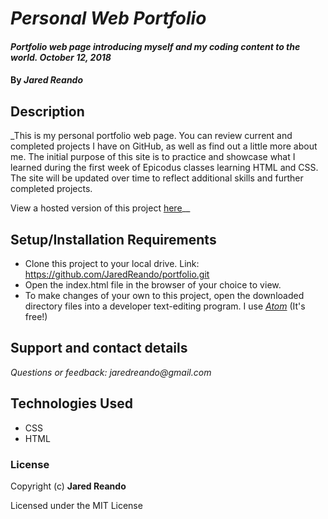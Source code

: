 # _Personal Web Portfolio_

#### _Portfolio web page introducing myself and my coding content to the world. October 12, 2018_

#### By _**Jared Reando**_

## Description

_This is my personal portfolio web page. You can review current and completed projects I have on GitHub, as well as find out a little more about me. The initial purpose of this site is to practice and showcase what I learned during the first week of Epicodus classes learning HTML and CSS. The site will be updated over time to reflect additional skills and further completed projects.

View a hosted version of this project [here](https://jaredreando.github.io/portfolio/)__

## Setup/Installation Requirements

* Clone this project to your local drive. Link: https://github.com/JaredReando/portfolio.git
* Open the index.html file in the browser of your choice to view.
* To make changes of your own to this project, open the downloaded directory files into a developer text-editing program.
  I use _[Atom](https://atom.io/)_ (It's free!)

## Support and contact details

_Questions or feedback: jaredreando@gmail.com_

## Technologies Used

* CSS
* HTML

### License

Copyright (c) **Jared Reando**

Licensed under the MIT License

